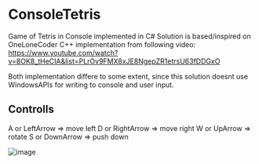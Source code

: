 # ConsoleTetris
Game of Tetris in Console implemented in C# 
Solution is based/inspired on OneLoneCoder C++ implementation from following video:
https://www.youtube.com/watch?v=8OK8_tHeCIA&list=PLrOv9FMX8xJE8NgepZR1etrsU63fDDGxO

Both implementation differe to some extent, since this solution doesnt use WindowsAPIs for writing to console and user input.


## Controlls 
A or LeftArrow => move left
D or RightArrow => move right
W or UpArrow => rotate
S or DownArrow => push down


![image](https://github.com/dragoaus/ConsoleTetris/assets/48952742/aa9d485d-12e3-48dc-96ec-1c271ae22020)



